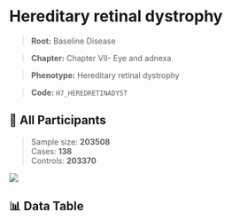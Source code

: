 # Hereditary retinal dystrophy

> **Root:** Baseline Disease  

> **Chapter:** Chapter VII- Eye and adnexa  

> **Phenotype:** Hereditary retinal dystrophy  

> **Code:** `H7_HEREDRETINADYST`

## 🧪 All Participants  
> Sample size: **203508**  
> Cases: **138**  
> Controls: **203370**
<img src="/Sensitive/Figures/ALL/Incidence/H7_HEREDRETINADYST.png"/>

## 📊 Data Table
<CsvTableMRF src="/Sensitive/Data/ALL/Incidence/COX_H7_HEREDRETINADYST.csv"/>

